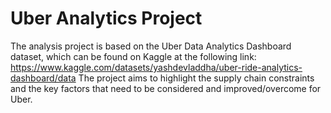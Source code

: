 # Uber Analytics Project
The analysis project is based on the Uber Data Analytics Dashboard dataset, which can be found on Kaggle at the following link: https://www.kaggle.com/datasets/yashdevladdha/uber-ride-analytics-dashboard/data
The project aims to highlight the supply chain constraints and the key factors that need to be considered and improved/overcome for Uber.
